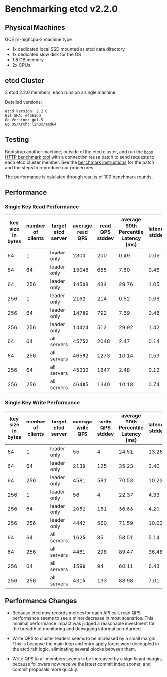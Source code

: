 # Benchmarking etcd v2.2.0

## Physical Machines

GCE n1-highcpu-2 machine type

- 1x dedicated local SSD mounted as etcd data directory
- 1x dedicated slow disk for the OS
- 1.8 GB memory
- 2x CPUs

## etcd Cluster

3 etcd 2.2.0 members, each runs on a single machine.

Detailed versions:

```
etcd Version: 2.2.0
Git SHA: e4561dd
Go Version: go1.5
Go OS/Arch: linux/amd64
```

## Testing

Bootstrap another machine, outside of the etcd cluster, and run the [`boom` HTTP benchmark tool][boom] with a connection reuse patch to send requests to each etcd cluster member. See the [benchmark instructions][hack] for the patch and the steps to reproduce our procedures.

The performance is calulated through results of 100 benchmark rounds.

## Performance

### Single Key Read Performance

| key size in bytes | number of clients | target etcd server | average read QPS | read QPS stddev | average 90th Percentile Latency (ms) | latency stddev |
|-------------------|-------------------|--------------------|------------------|-----------------|--------------------------------------|----------------|
| 64 | 1 | leader only | 2303 | 200 | 0.49 | 0.06 |
| 64 | 64 | leader only | 15048 | 685 | 7.60 | 0.46 |
| 64 | 256 | leader only | 14508 | 434 | 29.76 | 1.05 |
| 256 | 1 | leader only | 2162 | 214 | 0.52 | 0.06 |
| 256 | 64 | leader only | 14789 | 792 | 7.69| 0.48 |
| 256 | 256 | leader only | 14424 | 512 | 29.92 | 1.42 |
| 64 | 64 | all servers | 45752 | 2048 | 2.47 | 0.14 |
| 64 | 256 | all servers | 46592 | 1273 | 10.14 | 0.59 |
| 256 | 64 | all servers | 45332 | 1847 | 2.48| 0.12 |
| 256 | 256 | all servers | 46485 | 1340 | 10.18 | 0.74 |

### Single Key Write Performance

| key size in bytes | number of clients | target etcd server | average write QPS | write QPS stddev | average 90th Percentile Latency (ms) | latency stddev |
|-------------------|-------------------|--------------------|------------------|-----------------|--------------------------------------|----------------|
| 64 | 1 | leader only | 55 | 4 | 24.51 | 13.26 |
| 64 | 64 | leader only | 2139 | 125 | 35.23 | 3.40 |
| 64 | 256 | leader only | 4581 | 581 | 70.53 | 10.22 |
| 256 | 1 | leader only | 56 | 4 | 22.37| 4.33 |
| 256 | 64 | leader only | 2052 | 151 | 36.83 | 4.20 |
| 256 | 256 | leader only | 4442 | 560 | 71.59 | 10.03 |
| 64 | 64 | all servers | 1625 | 85 | 58.51 | 5.14 |
| 64 | 256 | all servers | 4461 | 298 | 89.47 | 36.48 |
| 256 | 64 | all servers | 1599 | 94 | 60.11| 6.43 |
| 256 | 256 | all servers | 4315 | 193 | 88.98 | 7.01 |

## Performance Changes

- Because etcd now records metrics for each API call, read QPS performance seems to see a minor decrease in most scenarios. This minimal performance impact was judged a reasonable investment for the breadth of monitoring and debugging information returned.

- Write QPS to cluster leaders seems to be increased by a small margin. This is because the main loop and entry apply loops were decoupled in the etcd raft logic, eliminating several blocks between them.

- Write QPS to all members seems to be increased by a significant margin, because followers now receive the latest commit index sooner, and commit proposals more quickly.

[boom]: https://github.com/rakyll/boom
[hack]: ../../../hack/benchmark/
